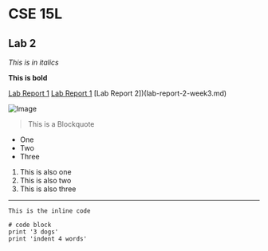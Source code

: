 # CSE 15L 
## Lab 2
*This is in italics*

**This is bold**

[Lab Report 1](lab-report-1-week-2.html)
[Lab Report 1](https://namburiamit.github.io/cse15l-lab-reports/lab-report-1-week-2.html)
[Lab Report 2])(lab-report-2-week3.md)


![Image](https://c0.wallpaperflare.com/preview/734/721/142/skyscrapers-building-architecture-city.jpg)

> This is a Blockquote
* One
* Two
* Three

1. This is also one
2. This is also two
3. This is also three
---

`This is the inline code`

```
# code block
print '3 dogs'
print 'indent 4 words'
```
